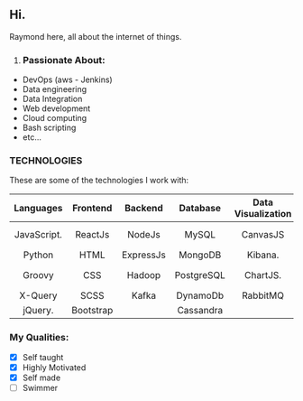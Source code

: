 ## Hi. 
Raymond here, all about the internet of things.

1. ### Passionate About:
  - DevOps (aws - Jenkins)
  - Data engineering
  - Data Integration
  - Web development
  - Cloud computing
  - Bash scripting
  - etc...

### TECHNOLOGIES
  These are some of the technologies I work with:

| Languages              | Frontend      | Backend       | Database       | Data Visualization | (BaaS) && Bssd  | Testing     | Other           |
| :---:                  |  :---:        |  :---:        | :---:          | :---:            |  :---:          | :---:         | :---:         |
| JavaScript.            | ReactJs       | NodeJs        | MySQL         | CanvasJS          | Amazone (AWS)   |  Jest         | Linux         |
| Python                 | HTML          | ExpressJs     | MongoDB       |  Kibana.          | Kubernetes      |               | Git           |
| Groovy                 | CSS           | Hadoop        | PostgreSQL    | ChartJS.          | Bash            |               | Visual Studios |
| X-Query                | SCSS          | Kafka         | DynamoDb     |  RabbitMQ          | Firebase        |               | Postman        |
| jQuery.                | Bootstrap     |               | Cassandra                         |                 | Heroku        | Jenkins        |     



### My Qualities:

 - [x]  Self taught
 - [x]  Highly Motivated
 - [x]  Self made
 - [ ]  Swimmer
